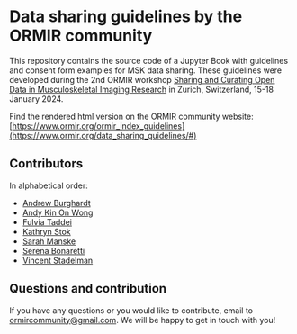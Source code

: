 # Data sharing guidelines by the ORMIR community

This repository contains the source code of a Jupyter Book with guidelines and consent form examples for MSK data sharing.
These guidelines were developed during the 2nd ORMIR workshop [Sharing and Curating Open Data in Musculoskeletal Imaging Research](https://www.ormir.org/events.html#:~:text=Sharing%20and%20Curating%20Open%20Data%20in%20Musculoskeletal%20Imaging%20Research) in Zurich, Switzerland, 15-18 January 2024. 

Find the rendered html version on the ORMIR community website: [https://www.ormir.org/ormir_index_guidelines](https://www.ormir.org/data_sharing_guidelines/#)

## Contributors 
In alphabetical order:

- [Andrew Burghardt](https://profiles.ucsf.edu/andrew.burghardt)
- [Andy Kin On Wong](https://rsi.utoronto.ca/faculty/andy-kin-wong)
- [Fulvia Taddei](http://www.ior.it/en/ricerca-e-innovazione/fulvia-taddei-biomedical-engineer)
- [Kathryn Stok](https://findanexpert.unimelb.edu.au/profile/778607-kathryn-stok)
- [Sarah Manske](https://cumming.ucalgary.ca/departments/radiology/profiles/sarah-manske)
- [Serena Bonaretti](https://sbonaretti.github.io/)
- [Vincent Stadelman](https://www.schulthess-klinik.ch/de/spezialist/vincent-stadelmann-phd-emba)

## Questions and contribution
If you have any questions or you would like to contribute, email to ormircommunity@gmail.com. We will be happy to get in touch with you! 
